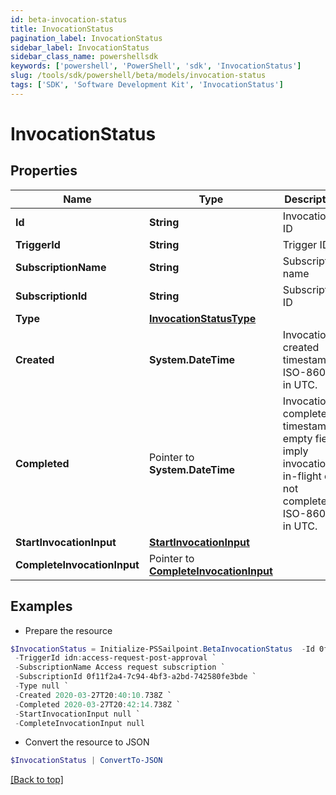 ```yaml
---
id: beta-invocation-status
title: InvocationStatus
pagination_label: InvocationStatus
sidebar_label: InvocationStatus
sidebar_class_name: powershellsdk
keywords: ['powershell', 'PowerShell', 'sdk', 'InvocationStatus'] 
slug: /tools/sdk/powershell/beta/models/invocation-status
tags: ['SDK', 'Software Development Kit', 'InvocationStatus']
---
```



# InvocationStatus

## Properties

Name | Type | Description | Notes
------------ | ------------- | ------------- | -------------
**Id** |  **String** | Invocation ID | [required]
**TriggerId** |  **String** | Trigger ID | [required]
**SubscriptionName** |  **String** | Subscription name | [required]
**SubscriptionId** |  **String** | Subscription ID | [required]
**Type** |  [**InvocationStatusType**](invocation-status-type) |  | [required]
**Created** |  **System.DateTime** | Invocation created timestamp. ISO-8601 in UTC. | [required]
**Completed** |  Pointer to **System.DateTime** | Invocation completed timestamp; empty fields imply invocation is in-flight or not completed. ISO-8601 in UTC. | [optional] 
**StartInvocationInput** |  [**StartInvocationInput**](start-invocation-input) |  | [required]
**CompleteInvocationInput** |  Pointer to [**CompleteInvocationInput**](complete-invocation-input) |  | [optional] 

## Examples

- Prepare the resource
```powershell
$InvocationStatus = Initialize-PSSailpoint.BetaInvocationStatus  -Id 0f11f2a4-7c94-4bf3-a2bd-742580fe3bde `
 -TriggerId idn:access-request-post-approval `
 -SubscriptionName Access request subscription `
 -SubscriptionId 0f11f2a4-7c94-4bf3-a2bd-742580fe3bde `
 -Type null `
 -Created 2020-03-27T20:40:10.738Z `
 -Completed 2020-03-27T20:42:14.738Z `
 -StartInvocationInput null `
 -CompleteInvocationInput null
```

- Convert the resource to JSON
```powershell
$InvocationStatus | ConvertTo-JSON
```


[[Back to top]](#) 

